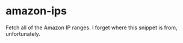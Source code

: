 # amazon-ips

Fetch all of the Amazon IP ranges. I forget where this snippet is from, unfortunately.
